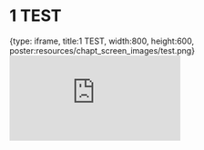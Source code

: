 # 1 TEST
 
{type: iframe, title:1 TEST, width:800, height:600, poster:resources/chapt_screen_images/test.png}
![](https://andrew-bortvin.github.io/slimNotes/no_toc/test.html)
 

 
